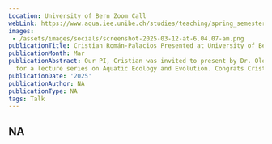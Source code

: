 ```yaml
---
Location: University of Bern Zoom Call
webLink: https://www.aqua.iee.unibe.ch/studies/teaching/spring_semester_2025/index_eng.html
images: 
 - /assets/images/socials/screenshot-2025-03-12-at-6.04.07-am.png
publicationTitle: Cristian Román-Palacios Presented at University of Bern
publicationMonth: Mar
publicationAbstract: Our PI, Cristian was invited to present by Dr. Ole Seehausen
  for a lecture series on Aquatic Ecology and Evolution. Congrats Cristian!
publicationDate: '2025'
publicationAuthor: NA
publicationType: NA
tags: Talk
---
```


NA
---
